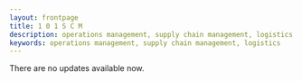 ```yaml
---
layout: frontpage
title: 1 0 1 S C M
description: operations management, supply chain management, logistics
keywords: operations management, supply chain management, logistics
---
```


There are no updates available now.
